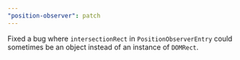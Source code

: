 ```yaml
---
"position-observer": patch
---
```


Fixed a bug where `intersectionRect` in `PositionObserverEntry` could sometimes be an object instead of an instance of `DOMRect`.
